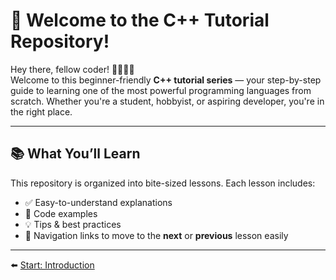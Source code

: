 # 👋 Welcome to the C++ Tutorial Repository!

Hey there, fellow coder! 👨‍💻👩‍💻  
Welcome to this beginner-friendly **C++ tutorial series** — your step-by-step guide to learning one of the most powerful programming languages from scratch. Whether you're a student, hobbyist, or aspiring developer, you're in the right place.

---

## 📚 What You’ll Learn

This repository is organized into bite-sized lessons. Each lesson includes:
- ✅ Easy-to-understand explanations
- 🧠 Code examples
- 💡 Tips & best practices
- 🔗 Navigation links to move to the **next** or **previous** lesson easily

---

⬅️ [Start: Introduction](../01-introduction/README.md) 



